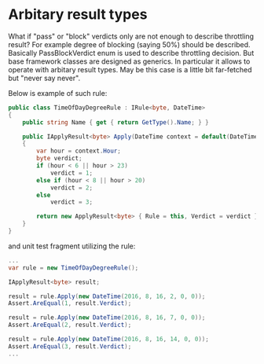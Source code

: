 ﻿# Arbitary result types

What if "pass" or "block" verdicts only are not enough to describe throttling result?
For example degree of blocking (saying 50%) should be described.
Basically PassBlockVerdict enum is used to describe throttling decision.
But base framework classes are designed as generics.
In particular it allows to operate with arbitary result types.
May be this case is a little bit far-fetched but "never say never".

Below is example of such rule:
``` cs
public class TimeOfDayDegreeRule : IRule<byte, DateTime>
{
    public string Name { get { return GetType().Name; } }

    public IApplyResult<byte> Apply(DateTime context = default(DateTime))
    {
        var hour = context.Hour;
        byte verdict;
        if (hour < 6 || hour > 23)
            verdict = 1;
        else if (hour < 8 || hour > 20)
            verdict = 2;
        else
            verdict = 3;

        return new ApplyResult<byte> { Rule = this, Verdict = verdict };
    }
}
```
and unit test fragment utilizing the rule:
``` cs
...
var rule = new TimeOfDayDegreeRule();

IApplyResult<byte> result;

result = rule.Apply(new DateTime(2016, 8, 16, 2, 0, 0));
Assert.AreEqual(1, result.Verdict);

result = rule.Apply(new DateTime(2016, 8, 16, 7, 0, 0));
Assert.AreEqual(2, result.Verdict);

result = rule.Apply(new DateTime(2016, 8, 16, 14, 0, 0));
Assert.AreEqual(3, result.Verdict);
...
```